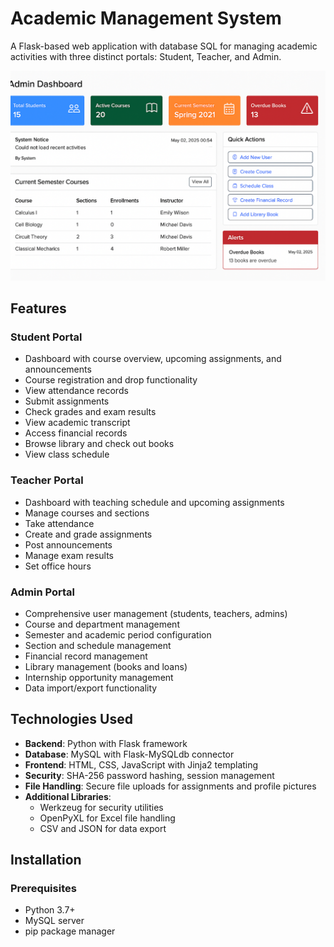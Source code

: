 # Academic Management System

A Flask-based web application with database SQL for managing academic activities with three distinct portals: Student, Teacher, and Admin.

![image](https://github.com/ShayanNoorullah/ACADEMIC-MANAGEMENT-SYSTEM/blob/main/carrent.png)

## Features

### Student Portal
- Dashboard with course overview, upcoming assignments, and announcements
- Course registration and drop functionality
- View attendance records
- Submit assignments
- Check grades and exam results
- View academic transcript
- Access financial records
- Browse library and check out books
- View class schedule

### Teacher Portal
- Dashboard with teaching schedule and upcoming assignments
- Manage courses and sections
- Take attendance
- Create and grade assignments
- Post announcements
- Manage exam results
- Set office hours

### Admin Portal
- Comprehensive user management (students, teachers, admins)
- Course and department management
- Semester and academic period configuration
- Section and schedule management
- Financial record management
- Library management (books and loans)
- Internship opportunity management
- Data import/export functionality

## Technologies Used

- **Backend**: Python with Flask framework
- **Database**: MySQL with Flask-MySQLdb connector
- **Frontend**: HTML, CSS, JavaScript with Jinja2 templating
- **Security**: SHA-256 password hashing, session management
- **File Handling**: Secure file uploads for assignments and profile pictures
- **Additional Libraries**: 
  - Werkzeug for security utilities
  - OpenPyXL for Excel file handling
  - CSV and JSON for data export

## Installation

### Prerequisites
- Python 3.7+
- MySQL server
- pip package manager
